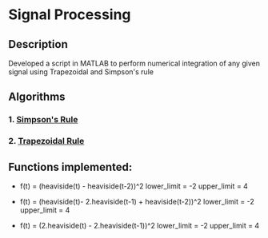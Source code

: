 # Signal Processing

## Description
Developed a script in MATLAB to perform numerical integration of any given signal using Trapezoidal and Simpson's rule

## Algorithms

### 1.	[Simpson's Rule](https://en.wikipedia.org/wiki/Simpson%27s_rule)

### 2.	[Trapezoidal Rule](https://en.wikipedia.org/wiki/Trapezoidal_rule)

## Functions implemented:

-	f(t) = (heaviside(t) - heaviside(t-2))^2
	lower_limit = -2
	upper_limit = 4

-	f(t) = (heaviside(t)- 2.heaviside(t-1) + heaviside(t-2))^2
	lower_limit = -2
	upper_limit = 4

-	f(t) = (2.heaviside(t) - 2.heaviside(t-1))^2
	lower_limit = -2
	upper_limit = 4


